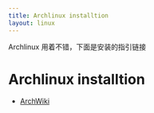 ```yaml
---
title: Archlinux installtion
layout: linux
---
```

Archlinux 用着不错，下面是安装的指引链接  

# Archlinux installtion

- [ArchWiki](http://wiki.archlinux.org)